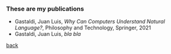 ### These are my publications

- Gastaldi, Juan Luis, _Why Can Computers Understand Natural Language?_, Philosophy and Technology, Springer, 2021
- Gastaldi, Juan Luis, _bla bla_

[back](./)
